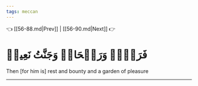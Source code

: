 ```yaml
---
tags: meccan
---
```


👈 [[56-88.md|Prev]] | [[56-90.md|Next]] 👉

# فَرَوۡحٞ وَرَيۡحَانٞ وَجَنَّتُ نَعِيمٖ

Then [for him is] rest and bounty and a garden of pleasure

---


